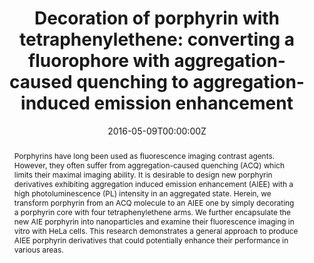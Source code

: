 ---
title: 'Decoration of porphyrin with tetraphenylethene: converting a fluorophore with aggregation-caused quenching to aggregation-induced emission enhancement'

# Authors
# If you created a profile for a user (e.g. the default `admin` user), write the username (folder name) here
# and it will be replaced with their full name and linked to their profile.
authors:
  - Bing Guo
  - Xiaolei Cai
  - Shidang Xu
  - Syed Mohammad Ali Fateminia
  - Jie Liu
  - Jing Liang
  - Guangxue Feng
  - Wenbo Wu
  - Bin Liu*

# Author notes (optional)
author_notes:
  - 'Equal contribution'
  - 'Equal contribution'
  - 'Equal contribution'
  - 'Equal contribution'
  - 'Equal contribution'
  - 'Equal contribution'
  - 'Equal contribution'
  - 'Corresponding author'

date: '2016-05-09T00:00:00Z'
doi: '10.1039/c6tb01159d'

# Schedule page publish date (NOT publication's date).
publishDate: '2016-06-07T00:00:00Z'

# Publication type.
# Accepts a single type but formatted as a YAML list (for Hugo requirements).
# Enter a publication type from the CSL standard.
publication_types: ['article-journal']

# Publication name and optional abbreviated publication name.
publication: In *Journal of Materials Chemistry B*
publication_short: In *J. Mater. Chem.*

abstract: Porphyrins have long been used as fluorescence imaging contrast agents. However, they often suffer from aggregation-caused quenching (ACQ) which limits their maximal imaging ability. It is desirable to design new porphyrin derivatives exhibiting aggregation induced emission enhancement (AIEE) with a high photoluminescence (PL) intensity in an aggregated state. Herein, we transform porphyrin from an ACQ molecule to an AIEE one by simply decorating a porphyrin core with four tetraphenylethene arms. We further encapsulate the new AIE porphyrin into nanoparticles and examine their fluorescence imaging in vitro with HeLa cells. This research demonstrates a general approach to produce AIEE porphyrin derivatives that could potentially enhance their performance in various areas.



# Summary. An optional shortened abstract.
summary: Porphyrins have long been used as fluorescence imaging contrast agents. However, they often suffer from aggregation-caused quenching (ACQ) which limits their maximal imaging ability. It is desirable to design new porphyrin derivatives exhibiting aggregation induced emission enhancement (AIEE) with a high photoluminescence (PL) intensity in an aggregated state. Herein, we transform porphyrin from an ACQ molecule to an AIEE one by simply decorating a porphyrin core with four tetraphenylethene arms. We further encapsulate the new AIE porphyrin into nanoparticles and examine their fluorescence imaging in vitro with HeLa cells. This research demonstrates a general approach to produce AIEE porphyrin derivatives that could potentially enhance their performance in various areas.


tags: []

# Display this page in the Featured widget?
featured: true

# Custom links (uncomment lines below)
# links:
# - name: Custom Link
#   url: http://example.org

url_pdf: 'https://pubs.rsc.org/en/content/articlepdf/2016/tb/c6tb01159d'
url_code: ''
url_dataset: ''
url_poster: ''
url_project: ''
url_slides: ''
url_source: ''
url_video: ''

# Featured image
# To use, add an image named `featured.jpg/png` to your page's folder.
image:
  caption: 'Image credit: [**Unsplash**](https://unsplash.com/photos/pLCdAaMFLTE)'
  focal_point: ''
  preview_only: false
---